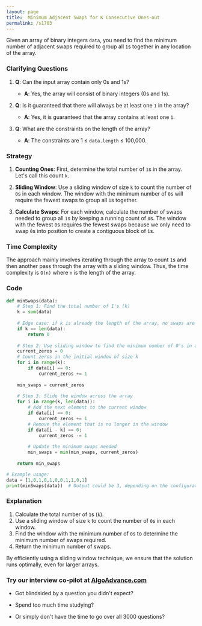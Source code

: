 ```yaml
---
layout: page
title:  Minimum Adjacent Swaps for K Consecutive Ones-out
permalink: /s1703
---
```


Given an array of binary integers `data`, you need to find the minimum number of adjacent swaps required to group all `1`s together in any location of the array.

### Clarifying Questions

1. **Q**: Can the input array contain only 0s and 1s?
   - **A**: Yes, the array will consist of binary integers (0s and 1s).
   
2. **Q**: Is it guaranteed that there will always be at least one `1` in the array?
   - **A**: Yes, it is guaranteed that the array contains at least one `1`.
   
3. **Q**: What are the constraints on the length of the array?
   - **A**: The constraints are 1 ≤ `data.length` ≤ 100,000.

### Strategy

1. **Counting Ones**: First, determine the total number of `1`s in the array. Let's call this count `k`.
   
2. **Sliding Window**: Use a sliding window of size `k` to count the number of `0`s in each window. The window with the minimum number of `0`s will require the fewest swaps to group all `1`s together.

3. **Calculate Swaps**: For each window, calculate the number of swaps needed to group all `1`s by keeping a running count of `0`s. The window with the fewest `0`s requires the fewest swaps because we only need to swap `0`s into position to create a contiguous block of `1`s.

### Time Complexity

The approach mainly involves iterating through the array to count `1`s and then another pass through the array with a sliding window. Thus, the time complexity is `O(n)` where `n` is the length of the array.

### Code

```python
def minSwaps(data):
    # Step 1: Find the total number of 1's (k)
    k = sum(data)
    
    # Edge case: if k is already the length of the array, no swaps are needed
    if k == len(data):
        return 0
    
    # Step 2: Use sliding window to find the minimum number of 0's in any window of size k
    current_zeros = 0
    # Count zeros in the initial window of size k
    for i in range(k):
        if data[i] == 0:
            current_zeros += 1
    
    min_swaps = current_zeros
    
    # Step 3: Slide the window across the array
    for i in range(k, len(data)):
        # Add the next element to the current window
        if data[i] == 0:
            current_zeros += 1
        # Remove the element that is no longer in the window
        if data[i - k] == 0:
            current_zeros -= 1
        
        # Update the minimum swaps needed
        min_swaps = min(min_swaps, current_zeros)
    
    return min_swaps

# Example usage:
data = [1,0,1,0,1,0,0,1,1,0,1]
print(minSwaps(data))  # Output could be 3, depending on the configuration
```

### Explanation

1. Calculate the total number of `1`s (`k`).
2. Use a sliding window of size `k` to count the number of `0`s in each window.
3. Find the window with the minimum number of `0`s to determine the minimum number of swaps required.
4. Return the minimum number of swaps.

By efficiently using a sliding window technique, we ensure that the solution runs optimally, even for larger arrays.


### Try our interview co-pilot at [AlgoAdvance.com](https://algoAdvance.com)

- Got blindsided by a question you didn't expect?

- Spend too much time studying?

- Or simply don't have the time to go over all 3000 questions?

